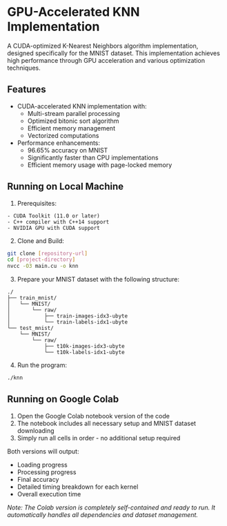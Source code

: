 # GPU-Accelerated KNN Implementation

A CUDA-optimized K-Nearest Neighbors algorithm implementation, designed specifically for the MNIST dataset. This implementation achieves high performance through GPU acceleration and various optimization techniques.

## Features

- CUDA-accelerated KNN implementation with:
  - Multi-stream parallel processing
  - Optimized bitonic sort algorithm
  - Efficient memory management
  - Vectorized computations
- Performance enhancements:
  - 96.65% accuracy on MNIST
  - Significantly faster than CPU implementations
  - Efficient memory usage with page-locked memory

## Running on Local Machine

1. Prerequisites:

```
- CUDA Toolkit (11.0 or later)
- C++ compiler with C++14 support
- NVIDIA GPU with CUDA support
```

2. Clone and Build:

```bash
git clone [repository-url]
cd [project-directory]
nvcc -O3 main.cu -o knn
```

3. Prepare your MNIST dataset with the following structure:

```
./
├── train_mnist/
│   └── MNIST/
│       └── raw/
│           ├── train-images-idx3-ubyte
│           └── train-labels-idx1-ubyte
└── test_mnist/
    └── MNIST/
        └── raw/
            ├── t10k-images-idx3-ubyte
            └── t10k-labels-idx1-ubyte
```

4. Run the program:

```bash
./knn
```

## Running on Google Colab

1. Open the Google Colab notebook version of the code
2. The notebook includes all necessary setup and MNIST dataset downloading
3. Simply run all cells in order - no additional setup required

Both versions will output:

- Loading progress
- Processing progress
- Final accuracy
- Detailed timing breakdown for each kernel
- Overall execution time

_Note: The Colab version is completely self-contained and ready to run. It automatically handles all dependencies and dataset management._

